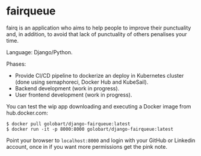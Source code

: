 # fairqueue

fairq is an application who aims to help people to improve their punctuality and, 
in addition, to avoid that lack of punctuality of others penalises your time.

Language: Django/Python.

Phases:
- Provide CI/CD pipeline to dockerize an deploy in Kubernetes cluster (done using semaphoreci, Docker Hub and KubeSail).
- Backend development (work in progress).
- User frontend development (work in progress).

You can test the wip app downloading and executing a Docker image from hub.docker.com:
```
$ docker pull golobart/django-fairqueue:latest
$ docker run -it -p 8000:8000 golobart/django-fairqueue:latest
```
Point your browser to `localhost:8000` and login with your GitHub or Linkedin account, 
once in if you want more permissions get the pink note.
